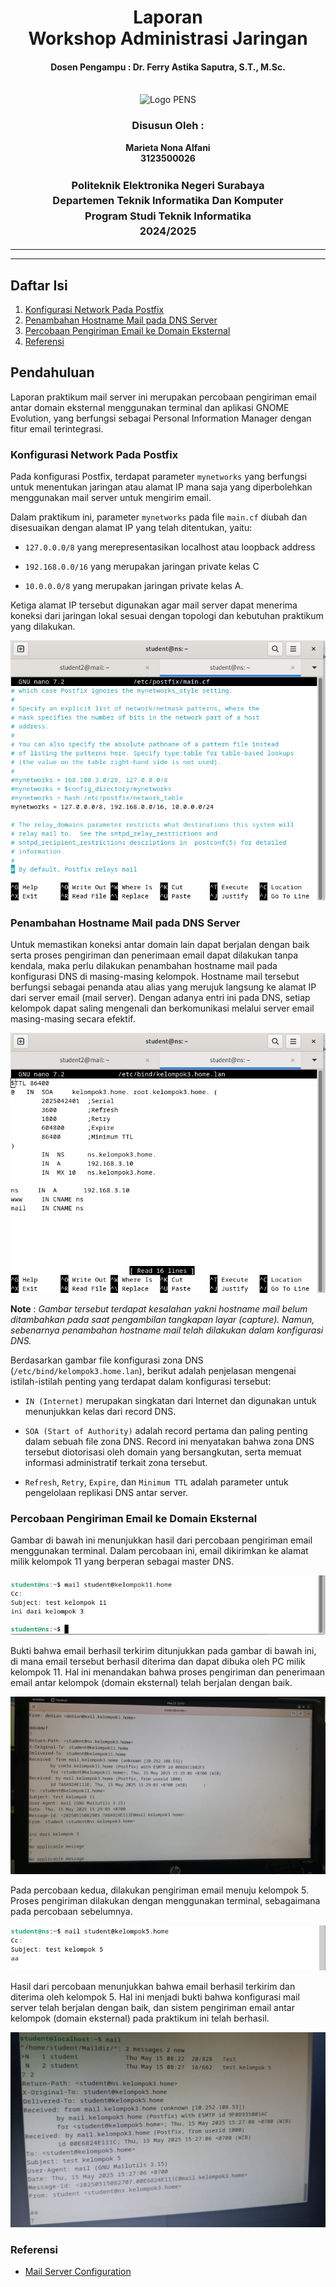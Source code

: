 <div align="center">
  <h1 style="text-align: center;font-weight: bold">Laporan<br>Workshop Administrasi Jaringan</h1>
  <h4 style="text-align: center;">Dosen Pengampu : Dr. Ferry Astika Saputra, S.T., M.Sc.</h4>
</div>
<br />
<div align="center">
  <img src="https://upload.wikimedia.org/wikipedia/id/4/44/Logo_PENS.png" alt="Logo PENS">
  <h3 style="text-align: center;">Disusun Oleh :</h3>
  <p style="text-align: center;">
    <strong>Marieta Nona Alfani</strong><br>
    <strong>3123500026</strong>
  </p>

<h3 style="text-align: center;line-height: 1.5">Politeknik Elektronika Negeri Surabaya<br>Departemen Teknik Informatika Dan Komputer<br>Program Studi Teknik Informatika<br>2024/2025</h3>
  <hr><hr>
</div>

## Daftar Isi

1. [Konfigurasi Network Pada Postfix](#konfigurasi-network-postfix)
2. [Penambahan Hostname Mail pada DNS Server](#hostname-mail-dns)
3. [Percobaan Pengiriman Email ke Domain Eksternal](#referensi) 
4. [Referensi](#referensi) 

## Pendahuluan 

Laporan praktikum mail server ini merupakan percobaan pengiriman email antar domain eksternal menggunakan terminal dan aplikasi GNOME Evolution, yang berfungsi sebagai Personal Information Manager dengan fitur email terintegrasi.

### Konfigurasi Network Pada Postfix

Pada konfigurasi Postfix, terdapat parameter `mynetworks` yang berfungsi untuk menentukan jaringan atau alamat IP mana saja yang diperbolehkan menggunakan mail server untuk mengirim email. 

Dalam praktikum ini, parameter `mynetworks` pada file `main.cf` diubah dan disesuaikan dengan alamat IP yang telah ditentukan, yaitu:

- `127.0.0.0/8` yang merepresentasikan localhost atau loopback address

- `192.168.0.0/16` yang merupakan jaringan private kelas C

- `10.0.0.0/8` yang merupakan jaringan private kelas A.

Ketiga alamat IP tersebut digunakan agar mail server dapat menerima koneksi dari jaringan lokal sesuai dengan topologi dan kebutuhan praktikum yang dilakukan.

![App Screenshot](img/postfix_mynetworks.png)

### Penambahan Hostname Mail pada DNS Server

Untuk memastikan koneksi antar domain lain dapat berjalan dengan baik serta proses pengiriman dan penerimaan email dapat dilakukan tanpa kendala, maka perlu dilakukan penambahan hostname mail pada konfigurasi DNS di masing-masing kelompok. Hostname mail tersebut berfungsi sebagai penanda atau alias yang merujuk langsung ke alamat IP dari server email (mail server). Dengan adanya entri ini pada DNS, setiap kelompok dapat saling mengenali dan berkomunikasi melalui server email masing-masing secara efektif.

![App Screenshot](img/kelompok3_home_lan.png)

**Note** : *Gambar tersebut terdapat kesalahan yakni hostname mail belum ditambahkan pada saat pengambilan tangkapan layar (capture). Namun, sebenarnya penambahan hostname mail telah dilakukan dalam konfigurasi DNS.*

Berdasarkan gambar file konfigurasi zona DNS (`/etc/bind/kelompok3.home.lan`), berikut adalah penjelasan mengenai istilah-istilah penting yang terdapat dalam konfigurasi tersebut:

- `IN (Internet)` merupakan singkatan dari Internet dan digunakan untuk menunjukkan kelas dari record DNS.

- `SOA (Start of Authority)` adalah record pertama dan paling penting dalam sebuah file zona DNS. Record ini menyatakan bahwa zona DNS tersebut diotorisasi oleh domain yang bersangkutan, serta memuat informasi administratif terkait zona tersebut.

- `Refresh`, `Retry`, `Expire`, dan `Minimum TTL` adalah parameter untuk pengelolaan replikasi DNS antar server.

### Percobaan Pengiriman Email ke Domain Eksternal

Gambar di bawah ini menunjukkan hasil dari percobaan pengiriman email menggunakan terminal. Dalam percobaan ini, email dikirimkan ke alamat milik kelompok 11 yang berperan sebagai master DNS. 

![App Screenshot](img/send_mail_pak_ferry.png)

Bukti bahwa email berhasil terkirim ditunjukkan pada gambar di bawah ini, di mana email tersebut berhasil diterima dan dapat dibuka oleh PC milik kelompok 11. Hal ini menandakan bahwa proses pengiriman dan penerimaan email antar kelompok (domain eksternal) telah berjalan dengan baik.

![App Screenshot](img/received_pak_ferry.jpg)

Pada percobaan kedua, dilakukan pengiriman email menuju kelompok 5. Proses pengiriman dilakukan dengan menggunakan terminal, sebagaimana pada percobaan sebelumnya.

![App Screenshot](img/send_mail_kel5.png)

Hasil dari percobaan menunjukkan bahwa email berhasil terkirim dan diterima oleh kelompok 5. Hal ini menjadi bukti bahwa konfigurasi mail server telah berjalan dengan baik, dan sistem pengiriman email antar kelompok (domain eksternal) pada praktikum ini telah berhasil.

![App Screenshot](img/received_kel5.jpg)

### Referensi

- [Mail Server Configuration](https://www.server-world.info/en/note?os=Debian_12&p=mail&f=4)
